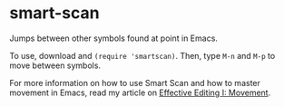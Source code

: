smart-scan
==========

Jumps between other symbols found at point in Emacs.

To use, download and `(require 'smartscan)`. Then, type `M-n` and `M-p` to move between symbols.

For more information on how to use Smart Scan and how to master movement in Emacs, read my article on [Effective Editing I: Movement](http://www.masteringemacs.org/articles/2011/01/14/effective-editing-movement/).
